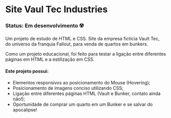 # Site Vaul Tec Industries 

### Status: Em desenvolvimento ☢️

Um projeto de estudo de HTML e CSS. Site da empresa fictícia Vault Tec, do universo da franquia Fallout, para venda de quartos em bunkers.

Como um projeto educacional, foi feito para testar a ligação entre diferentes páginas em HTML e a estilização em CSS.


#### Este projeto possui:

+ Elementos responsivos ao posicionamento do Mouse (Hovering);
+ Posicionamento de imagens conciso utilizando CSS;
+ Ligação entre diferentes páginas HTML (Vault e Bunker, contato ainda não!);
+ Oportunidade de comprar um quarto em um Bunker e se salvar do apocalipse!
